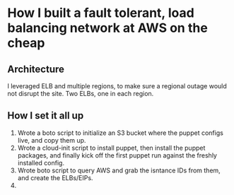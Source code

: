 How I built a fault tolerant, load balancing network at AWS on the cheap
========================================================================

Architecture
------------

I leveraged ELB and multiple regions, to make sure a regional outage would not disrupt the site.  Two ELBs, one in each region.


How I set it all up
-------------------

1. Wrote a boto script to initialize an S3 bucket where the puppet configs live, and copy them up.
2. Wrote a cloud-init script to install puppet, then install the puppet packages, and finally kick off the first puppet run against the freshly installed config.
3. Wrote boto script to query AWS and grab the isntance IDs from them, and create the ELBs/EIPs.
4. 